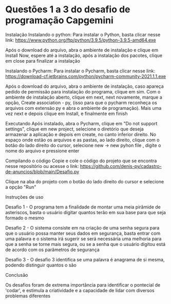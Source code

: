 # Questões 1 a 3 do desafio de programação Capgemini
Instalação
Instalando o python: Para instalar o Python, basta clicar nesse link: https://www.python.org/ftp/python/3.9.5/python-3.9.5-amd64.exe

Após o download do arquivo, abra o ambiente de instalação e clique em Install Now, espere até a instalação, após a instalação dos pacotes, clique em close para finalizar a instalação

Instalando o Pycharm: Para instalar o Pycharm, basta clicar nesse link: https://download-cf.jetbrains.com/python/pycharm-community-2021.1.1.exe

Após o download do arquivo, abra o ambiente de instalação, caso apareça pedido de permissão para instalação do programa, clique em sim. Com o ambiente de instalação aberto, clique em next, next novamente, marque a opção, Create association - py, (isso para que o pycharm reconheça os arquivos com extensão py e abra o ambiente de programação). Mais uma vez next e depois clique em Install, e finalmente em finish

Executando
Após instalado, abra o Pycharm, clique em "Do not support settings", clique em new project, selecione o diretório que deseja armazenar a aplicação e depois em create, no canto inferior direito. No espaço onde estão os arquivos e as pastas, ao lado direito, clique com o botão do lado direito do cursor, selecione new -> new pyhon file , digite o nome do arquivo e pressione enter

Compilando o código
Copie e cole o código do projeto que se encontra nesse repositório ou acesse o link: https://github.com/denis-py/cadastro-de-anuncios/blob/main/Desafio.py

Clique na aba do projeto com o botão do lado direito do cursor e selecione a opção "Run"

Instruções de uso

Desafio 1 - O programa tem a finalidade de montar uma meia pirâmide de asteriscos, basta o usuário digitar quantos terão em sua base para que seja formado o mesmo

Desafio 2 - O sistema consiste em na criação de uma senha segura para que o usuário possa manter seus dados em segurança, basta entrar com uma palavra e o sistema irá sugerir se
será necessária uma melhoria para que a senha se torne mais segura, ou se a senha que o usuário digitou está de acordo com os parâmetros de segurança

Desafio 3 - O desafio 3 identifica se uma palavra é anagrama de si mesma, podendo distinguir quantos o são

Conclusão

Os desafios foram de extrema importância para identificar o pontecial de 'codar', e estimula a criatividade e a capacidade de lidar com diversos problemas diferentes
